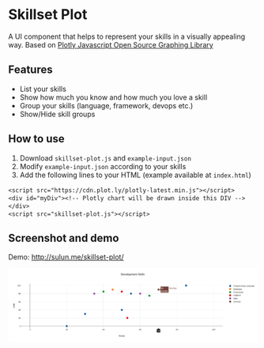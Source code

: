 # Skillset Plot
A UI component that helps to represent your skills in a visually appealing way. Based on [Plotly Javascript Open Source Graphing Library](https://plot.ly/javascript/)

## Features
- List your skills
- Show how much you know and how much you love a skill
- Group your skills (language, framework, devops etc.)
- Show/Hide skill groups

## How to use
1. Download ```skillset-plot.js``` and ```example-input.json```
2. Modify ```example-input.json``` according to your skills
3. Add the following lines to your HTML (example available at ```index.html```)
```
<script src="https://cdn.plot.ly/plotly-latest.min.js"></script>
<div id="myDiv"><!-- Plotly chart will be drawn inside this DIV --></div>
<script src="skillset-plot.js"></script>
```
## Screenshot and demo
Demo: http://sulun.me/skillset-plot/

![Screenshot](https://raw.githubusercontent.com/sulunemre/skillset-plot/master/screenshot.png)